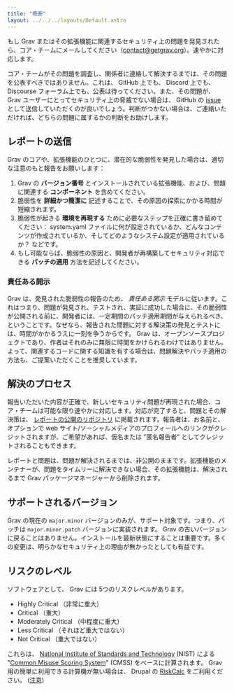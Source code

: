 ```yaml
---
title: "概要"
layout: ../../../layouts/Default.astro
---
```


もし Grav またはその拡張機能に関連するセキュリティ上の問題を発見されたら、コア・チームにメールしてください（[contact@getgrav.org](mailto:contact@getgrav.org)）。速やかに対応します。

コア・チームがその問題を調査し、関係者に連絡して解決するまでは、その問題を公表すべきではありません。これは、 GitHub 上でも、 Discord 上でも、 Discourse フォーラム上でも、公表は待ってください。また、その問題が、 Grav ユーザーにとってセキュリティ上の脅威でない場合は、 GitHub の [issue](https://github.com/getgrav/grav/blob/develop/CONTRIBUTING.md#bug-reports) として送信していただくのが良いでしょう。判断がつかない場合は、ご連絡いただければ、どちらの問題に属するかの判断をお助けします。

<h2 id="submitting-a-report">レポートの送信</h2>

Grav のコアや、拡張機能のひとつに、潜在的な脆弱性を発見した場合は、適切な注意のもと報告をお願いします：

1. Grav の **バージョン番号** とインストールされている拡張機能、および、問題に関連する **コンポーネント** を含めてください。
2. 脆弱性を **詳細かつ簡潔に** 記述することで、その原因の探索にかかる時間が短縮されます。
3. 脆弱性が起きる **環境を再現する** ために必要なステップを正確に書き留めてください： system.yaml ファイルに何が設定されているか、どんなコンテンツが作成されているか、そしてどのようなシステム設定が適用されているか？ などです。
4. もし可能ならば、脆弱性の原因と、開発者が再構築してセキュリティ対応できる **パッチの適用** 方法を記述してください。

<h3 id="responsible-disclosure">責任ある開示</h3>

Grav は、発見された脆弱性の報告のため、 _責任ある開示_ モデルに従います。これはつまり、問題が発見され、テストされ、実証に成功した場合に、その脆弱性が公開される前に、開発者には、一定期間のパッチ適用期間が与えられるべき、ということです。なぜなら、報告された問題に対する解決策の発見とテストには、時間がかかるうえに一刻を争うからです。 Grav は、オープンソースプロジェクトであり、作者はそれのみに無限に時間をかけられるわけではありません。よって、関連するコードに関する知識を有する場合は、問題解決やパッチ適用の方法も、ご提案いただくことを推奨しています。

<h2 id="process-of-resolution">解決のプロセス</h2>

報告いただいた内容が正確で、新しいセキュリティ問題が再現された場合、コア・チームは可能な限り速やかに対応します。対応が完了すると、問題とその解決策は、 [レポートの公開のリポジトリ](../06.reports/) に掲載されます。報告者は、お名前と、オプションで web サイト/ソーシャルメディアのプロフィールへのリンクがクレジットされますが、ご希望があれば、仮名または "匿名報告者" としてクレジットされることもできます。

レポートと問題は、問題が解決されるまでは、非公開のままです。拡張機能のメンテナーが、問題をタイムリーに解決できない場合、その拡張機能は、解決されるまで Grav パッケージマネージャーから削除されます。

<h2 id="supported-versions">サポートされるバージョン</h2>

Grav の現在の `major.minor` バージョンのみが、サポート対象です。つまり、パッチは `major.minor.patch` バージョンに実装されます。 Grav の古いバージョンに戻ることはありません。インストールを最新状態にすることは重要です。多くの変更は、明らかなセキュリティ上の理由が無かったとしても有益です。

<h2 id="risk-levels">リスクのレベル</h2>

ソフトウェアとして、 Grav には 5つのリスクレベルがあります。

- Highly Critical （非常に重大）
- Critical （重大）
- Moderately Critical （中程度に重大）
- Less Critical （それほど重大ではない）
- Not Critical （重大ではない）

これらは、 [National Institute of Standards and Technology](https://www.nist.gov/) (NIST) による "[Common Misuse Scoring System](https://www.nist.gov/news-events/news/2012/07/software-features-and-inherent-risks-nists-guide-rating-software)" (CMSS) をベースに計算されます。 Grav 用の簡単に利用できる計算機が無い場合は、 Drupal の [RiskCalc](https://security.drupal.org/riskcalc) をご利用ください。 ([注意](https://www.mydropwizard.com/blog/understanding-drupal-security-advisories-risk-calculator))
